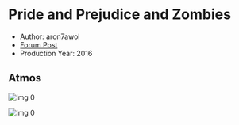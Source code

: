 # Pride and Prejudice and Zombies

* Author: aron7awol
* [Forum Post](https://www.avsforum.com/threads/bass-eq-for-filtered-movies.2995212/post-58176676)
* Production Year: 2016

## Atmos

![img 0](https://i.imgur.com/9ervODd.jpg)

![img 0](https://i.imgur.com/1tfuUlK.png)

